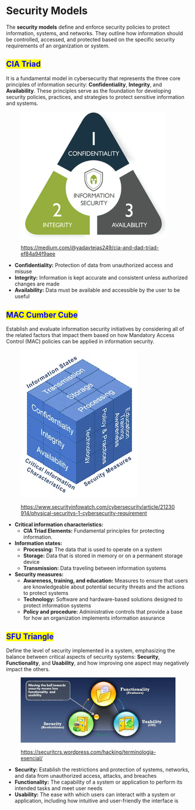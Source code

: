 # Security Models

The **security models** define and enforce security policies to protect information, systems, and networks. They outline how information should be controlled, accessed, and protected based on the specific security requirements of an organization or system.

## <mark style="color:blue;">**CIA Triad**</mark>

It is a fundamental model in cybersecurity that represents the three core principles of information security: **Confidentiality**, **Integrity**, and **Availability**. These principles serve as the foundation for developing security policies, practices, and strategies to protect sensitive information and systems.

<figure><img src="../../.gitbook/assets/image (14) (1) (1).png" alt="" width="397"><figcaption><p><a href="https://medium.com/@yadavtejas249/cia-and-dad-triad-ef84a94f9aee">https://medium.com/@yadavtejas249/cia-and-dad-triad-ef84a94f9aee</a></p></figcaption></figure>

* **Confidentiality:** Protection of data from unauthorized access and misuse
* **Integrity:** Information is kept accurate and consistent unless authorized changes are made
* **Availability:** Data must be available and accessible by the user to be useful

## <mark style="color:blue;">**MAC Cumber Cube**</mark>

Establish and evaluate information security initiatives by considering all of the related factors that impact them based on how Mandatory Access Control (MAC) policies can be applied in information security.

<figure><img src="../../.gitbook/assets/image (3) (1) (1) (1) (1) (1) (1).png" alt=""><figcaption><p><a href="https://www.securityinfowatch.com/cybersecurity/article/21230914/physical-securitys-1-cybersecurity-requirement">https://www.securityinfowatch.com/cybersecurity/article/21230914/physical-securitys-1-cybersecurity-requirement</a></p></figcaption></figure>

* **Critical information characteristics:**
  * **CIA Triad Elements:** Fundamental principles for protecting information.
* **Information states:**
  * **Processing:** The data that is used to operate on a system
  * **Storage:** Data that is stored in memory or on a permanent storage device
  * **Transmission:** Data traveling between information systems
* **Security measures:**
  * **Awareness, training, and education:** Measures to ensure that users are knowledgeable about potential security threats and the actions to protect systems
  * **Technology:** Software and hardware-based solutions designed to protect information systems
  * **Policy and procedure:** Administrative controls that provide a base for how an organization implements information assurance

## <mark style="color:blue;">**SFU Triangle**</mark>

Define the level of security implemented in a system, emphasizing the balance between critical aspects of security systems: **Security**, **Functionality**, and **Usability**, and how improving one aspect may negatively impact the others.

<figure><img src="../../.gitbook/assets/image (15) (1) (1).png" alt=""><figcaption><p><a href="https://securitcrs.wordpress.com/hacking/terminologia-esencial/">https://securitcrs.wordpress.com/hacking/terminologia-esencial/</a></p></figcaption></figure>

* **Security:** Establish the restrictions and protection of systems, networks, and data from unauthorized access, attacks, and breaches
* **Functionality:** The capability of a system or application to perform its intended tasks and meet user needs
* **Usability:** The ease with which users can interact with a system or application, including how intuitive and user-friendly the interface is
